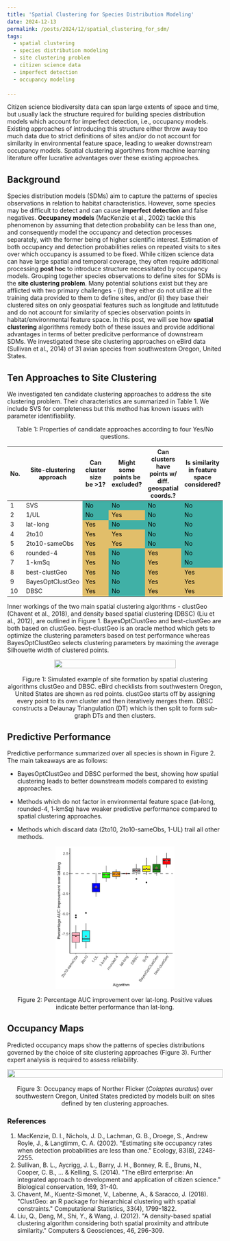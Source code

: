 ```yaml
---
title: 'Spatial Clustering for Species Distribution Modeling'
date: 2024-12-13
permalink: /posts/2024/12/spatial_clustering_for_sdm/
tags:
  - spatial clustering
  - species distribution modeling
  - site clustering problem
  - citizen science data
  - imperfect detection
  - occupancy modeling

---
```

Citizen science biodiversity data can span large extents of space and time, but usually lack the structure required for building species distribution models which account for imperfect detection, i.e., occupancy models. Existing approaches of introducing this structure either throw away too much data due to strict definitions of sites and/or do not account for similarity in environmental feature space, leading to weaker downstream occupancy models. Spatial clustering algortihms from machine learning literature offer lucrative advantages over these existing approaches.


## Background

Species distribution models (SDMs) aim to capture the patterns of species observations in relation to habitat characteristics. However, some species may be difficult to detect and can cause **imperfect detection** and false negatives. **Occupancy models** (MacKenzie et al., 2002) tackle this phenomenon by assuming that detection probability can be less than one, and consequently model the occupancy and detection processes separately, with the former being of higher scientific interest. Estimation of both occupancy and detection probabilities relies on repeated visits to sites over which occupancy is assumed to be fixed. While citizen science data can have large spatial and temporal coverage, they often require additional processing **post hoc** to introduce structure necessitated by occupancy models. Grouping together species observations to define sites for SDMs is the **site clustering problem**. Many potential solutions exist but they are afflicted with two primary challenges - (i) they either do not utilize all the training data provided to them to define sites, and/or (ii) they base their clustered sites on only geospatial features such as longitude and latitutude and do not account for similarity of species observation points in habitat/environmental feature space. In this post, we will see how **spatial clustering** algorithms remedy both of these issues and provide additional advantages in terms of better predicitve performance of downstream SDMs. We investigated these site clustering approaches on eBird data (Sullivan et al., 2014) of 31 avian species from southwestern Oregon, United States.


## Ten Approaches to Site Clustering

We investigated ten candidate clustering approaches to address the site clustering problem. Their characteristics are summarized in Table 1. We include SVS for completeness but this method has known issues with parameter identifiability.

<center><p>Table 1: Properties of candidate approaches according to four Yes/No questions.</p>
<table>
  <thead>
    <tr>
      <th>No.</th>
      <th>Site-clustering approach</th>
      <th>Can cluster size be &gt;1?</th>
      <th>Might some points be excluded?</th>
      <th>Can clusters have points w/ diff. geospatial coords.?</th>
      <th>Is similarity in feature space considered?</th>
    </tr>
  </thead>
  <tbody>
    <tr>
      <td>1</td>
      <td>SVS</td>
      <td style="background-color:#40B0A6; color:black;">No</td>
      <td style="background-color:#40B0A6; color:black;">No</td>
      <td style="background-color:#40B0A6; color:black;">No</td>
      <td style="background-color:#40B0A6; color:black;">No</td>
    </tr>
    <tr>
      <td>2</td>
      <td>1/UL</td>
      <td style="background-color:#40B0A6; color:black;">No</td>
      <td style="background-color:#E1BE6A; color:black;">Yes</td>
      <td style="background-color:#40B0A6; color:black;">No</td>
      <td style="background-color:#40B0A6; color:black;">No</td>
    </tr>
    <tr>
      <td>3</td>
      <td>lat-long</td>
      <td style="background-color:#E1BE6A; color:black;">Yes</td>
      <td style="background-color:#40B0A6; color:black;">No</td>
      <td style="background-color:#40B0A6; color:black;">No</td>
      <td style="background-color:#40B0A6; color:black;">No</td>
    </tr>
    <tr>
      <td>4</td>
      <td>2to10</td>
      <td style="background-color:#E1BE6A; color:black;">Yes</td>
      <td style="background-color:#E1BE6A; color:black;">Yes</td>
      <td style="background-color:#40B0A6; color:black;">No</td>
      <td style="background-color:#40B0A6; color:black;">No</td>
    </tr>
    <tr>
      <td>5</td>
      <td>2to10-sameObs</td>
      <td style="background-color:#E1BE6A; color:black;">Yes</td>
      <td style="background-color:#E1BE6A; color:black;">Yes</td>
      <td style="background-color:#40B0A6; color:black;">No</td>
      <td style="background-color:#40B0A6; color:black;">No</td>
    </tr>
    <tr>
      <td>6</td>
      <td>rounded-4</td>
      <td style="background-color:#E1BE6A; color:black;">Yes</td>
      <td style="background-color:#40B0A6; color:black;">No</td>
      <td style="background-color:#E1BE6A; color:black;">Yes</td>
      <td style="background-color:#40B0A6; color:black;">No</td>
    </tr>
    <tr>
      <td>7</td>
      <td>1-kmSq</td>
      <td style="background-color:#E1BE6A; color:black;">Yes</td>
      <td style="background-color:#40B0A6; color:black;">No</td>
      <td style="background-color:#E1BE6A; color:black;">Yes</td>
      <td style="background-color:#40B0A6; color:black;">No</td>
    </tr>
    <tr>
      <td>8</td>
      <td>best-clustGeo</td>
      <td style="background-color:#E1BE6A; color:black;">Yes</td>
      <td style="background-color:#40B0A6; color:black;">No</td>
      <td style="background-color:#E1BE6A; color:black;">Yes</td>
      <td style="background-color:#E1BE6A; color:black;">Yes</td>
    </tr>
    <tr>
      <td>9</td>
      <td>BayesOptClustGeo</td>
      <td style="background-color:#E1BE6A; color:black;">Yes</td>
      <td style="background-color:#40B0A6; color:black;">No</td>
      <td style="background-color:#E1BE6A; color:black;">Yes</td>
      <td style="background-color:#E1BE6A; color:black;">Yes</td>
    </tr>
    <tr>
      <td>10</td>
      <td>DBSC</td>
      <td style="background-color:#E1BE6A; color:black;">Yes</td>
      <td style="background-color:#40B0A6; color:black;">No</td>
      <td style="background-color:#E1BE6A; color:black;">Yes</td>
      <td style="background-color:#E1BE6A; color:black;">Yes</td>
    </tr>
  </tbody>
</table>
</center>


Inner workings of the two main spatial clustering algorithms - clustGeo (Chavent et al., 2018), and density based spatial clustering (DBSC) (Liu et al., 2012), are outlined in Figure 1. BayesOptClustGeo and best-clustGeo are both based on clustGeo. best-clustGeo is an oracle method which gets to optimize the clustering parameters based on test performance whereas BayesOptClustGeo selects clustering parameters by maximing the average Silhouette width of clustered points.



<center>
<p align="center">
  <img src="/images/spatial_clustering_blog/example_map.png" width="75%" height="75%" />
</p>
<p align = "center">
Figure 1: Simulated example of site formation by spatial clustering algorithms clustGeo and DBSC. eBird checklists from southwestern Oregon, United States are shown as red points. clustGeo starts off by assigning every point to its own cluster and then iteratively merges them. DBSC constructs a Delaunay Triangulation (DT) which is then split to form sub-graph DTs and then clusters.
</p>
</center>


## Predictive Performance

Predictive performance summarized over all species is shown in Figure 2. The main takeaways are as follows:
* BayesOptClustGeo and DBSC performed the best, showing how spatial clustering leads to better downstream models compared to existing approaches.

* Methods which do not factor in environmental feature space (lat-long, rounded-4, 1-kmSq) have weaker predictive performance compared to spatial clustering approaches.

* Methods which discard data (2to10, 2to10-sameObs, 1-UL) trail all other methods.

<center>
<p align="center">
  <img src="/images/spatial_clustering_blog/auc_perc_diff.png" width="55%" height="55%" />
</p>
<p align = "center">
Figure 2: Percentage AUC improvement over lat-long. Positive values indicate better performance than lat-long.
</p>
</center>

## Occupancy Maps

Predicted occupancy maps show the patterns of species distributions governed by the choice of site clustering approaches (Figure 3). Further expert analysis is required to assess reliability. 

<center>
<p align="center">
  <img src="/images/spatial_clustering_blog/NOFL_occu_maps.png" width="100%" height="100%" />
</p>
<p align = "center">
Figure 3: Occupancy maps of Norther Flicker (<i>Colaptes auratus</i>) over southwestern Oregon, United States predicted by models built on sites defined by ten clustering approaches.
</p>
</center>


### References
1. MacKenzie, D. I., Nichols, J. D., Lachman, G. B., Droege, S., Andrew Royle, J., & Langtimm, C. A. (2002). "Estimating site occupancy rates when detection probabilities are less than one." Ecology, 83(8), 2248-2255.
2. Sullivan, B. L., Aycrigg, J. L., Barry, J. H., Bonney, R. E., Bruns, N., Cooper, C. B., ... & Kelling, S. (2014). "The eBird enterprise: An integrated approach to development and application of citizen science." Biological conservation, 169, 31-40.
3. Chavent, M., Kuentz-Simonet, V., Labenne, A., & Saracco, J. (2018). "ClustGeo: an R package for hierarchical clustering with spatial constraints." Computational Statistics, 33(4), 1799-1822.
4. Liu, Q., Deng, M., Shi, Y., & Wang, J. (2012). "A density-based spatial clustering algorithm considering both spatial proximity and attribute similarity." Computers & Geosciences, 46, 296-309.
